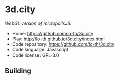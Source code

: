# 3d.city

_WebGL version of micropolisJS._

- Home: https://github.com/lo-th/3d.city
- Play: http://lo-th.github.io/3d.city/index.html
- Code repository: https://github.com/lo-th/3d.city
- Code language: Javascript
- Code license: GPL-3.0

## Building
